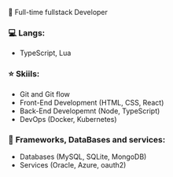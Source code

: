 🕺 Full-time fullstack Developer <br>

### :computer: <b>Langs:</b> <br>
- TypeScript, Lua <br>

### ⭐ Skiils: 
- Git and Git flow
- Front-End Development (HTML, CSS, React)
- Back-End Developemnt (Node, TypeScript)
- DevOps (Docker, Kubernetes)

### 📀 <b>Frameworks, DataBases and services:</b> <br>
- Databases (MySQL, SQLite, MongoDB)
- Services (Oracle, Azure, oauth2)
